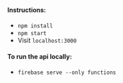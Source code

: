 #### Instructions:
* ```npm install```
* ```npm start```
* Visit ```localhost:3000```

#### To run the api locally:
* ```firebase serve --only functions```
